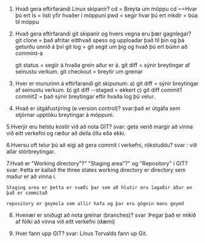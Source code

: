 
1. Hvað gera eftirfarandi Linux skipanir?
	cd = Breyta um möppu
	cd ~=Hvar þú ert
	ls = listi yfir hvaðer í möppuni
	pwd = segir hvar þú ert
	mkdir = búa til möppu
2. Hvað gera eftirfarandi git skipanir og hvers vegna eru þær gagnlegar?
	git clone = það afritar eitthvað spess og upploadar það til þín og þá geturðu unnið á því
	git log = git segit um þig og hvað þú ert búinn að commint-a
    
	git status = segiir á hvaða grein aður er á.
	git diff = sýnir breytingar af seinustu verkum.
	git checkout = breytir um greinar
3. Hver er munurinn á eftirfarandi git skipunum:
	a) git diff = sýnir breytingar af seinustu verkum.
	b) git diff --staged =  ekkert 
	c) git diff commit1 commit2 = það sýnir breytingar eftir hvaða log þú velur.
4. 	Hvað er útgáfustýring (e.version control)? 
svar:það er útgáfa sem stjórnar upptöku breytingar á möppuni.

5.Hverjir eru helstu kostir við að nota GIT?
svar: geta verið margir að vinna við eitt verkefni og ræður að deila öllu eða ekki.

6.Hversu oft telur þú að eigi að gera commit í verkefni, rökstuddu?
svar : við allar stórbreytingar.

7.Hvað er "Working directory"?" "Staging area"?" og "Repository" í GIT?
svar: Þetta er kallað the three states
	working directory er directory sem maður er að vinna í.
    
	Staging area er þetta er svæði þar sem að hlutir eru lagaðir áður en það er commitað
    
	repository er geymsla sem allir hafa og þar eru gögnin mans geymd
    
8.	Hvenær er sniðugt að nota greinar (branches)?
svar :Þegar það er mikið af fólki að vinna við eitt verkefni (dæmi)

9.	Hver fann upp GIT?
svar: Linus Torvalds fann up Git.